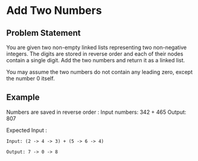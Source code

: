 # Add Two Numbers

## Problem Statement

You are given two non-empty linked lists representing two non-negative integers. The digits are stored in reverse order and each of their nodes contain a single digit. Add the two numbers and return it as a linked list.

You may assume the two numbers do not contain any leading zero, except the number 0 itself.

## Example

Numbers are saved in reverse order :
Input numbers: 342 + 465
Output: 807

Expected Input :

```
Input: (2 -> 4 -> 3) + (5 -> 6 -> 4)
```


```
Output: 7 -> 0 -> 8
```
